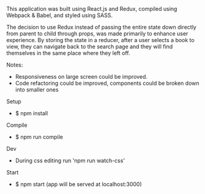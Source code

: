 This application was built using React.js and Redux, compiled using Webpack & Babel, and styled using SASS.

The decision to use Redux instead of passing the entire state down directly from parent to child through props, was made primarily to enhance user experience. By storing the state in a reducer, after a user selects a book to view, they can navigate back to the search page and they will find themselves in the same place where they left off.

Notes:
- Responsiveness on large screen could be improved.
- Code refactoring could be improved, components could be broken down into smaller ones

Setup
* $ npm install

Compile
* $ npm run compile

Dev
* During css editing run 'npm run watch-css'

Start
* $ npm start
(app will be served at localhost:3000)
